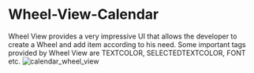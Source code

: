 # Wheel-View-Calendar
Wheel View provides a very impressive UI that allows the developer to create a Wheel and add item according to his need. Some important tags provided by Wheel View are TEXTCOLOR, SELECTEDTEXTCOLOR, FONT etc.
![calendar_wheel_view](https://user-images.githubusercontent.com/75192098/126900719-e5b3547f-d083-4d90-af36-f1dd4f3c7571.jpg)
